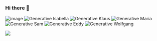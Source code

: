 ### Hi there 👋

![image](https://github.githubassets.com/images/mona-whisper.gif) <img src="https://joonsungpark.s3.amazonaws.com:443/static/assets/characters/profile/Isabella_Rodriguez.png" alt="Generative Isabella"> <img src="https://joonsungpark.s3.amazonaws.com:443/static/assets/characters/profile/Klaus_Mueller.png" alt="Generative Klaus"> <img src="https://joonsungpark.s3.amazonaws.com:443/static/assets/characters/profile/Maria_Lopez.png" alt="Generative Maria"> <img src="https://joonsungpark.s3.amazonaws.com:443/static/assets/characters/profile/Sam_Moore.png" alt="Generative Sam"> <img src="https://joonsungpark.s3.amazonaws.com:443/static/assets/characters/profile/Eddy_Lin.png" alt="Generative Eddy"> <img src="https://joonsungpark.s3.amazonaws.com:443/static/assets/characters/profile/Wolfgang_Schulz.png" alt="Generative Wolfgang">

<img align="left" src="https://github-readme-stats.vercel.app/api?username=aha2mao&show_icons=true&icon_color=0366d6&text_color=24292e&bg_color=ffffff&hide_title=true" />

<!--
**aha2mao/aha2mao** is a ✨ _special_ ✨ repository because its `README.md` (this file) appears on your GitHub profile.

Here are some ideas to get you started:

- 🔭 I’m currently working on ...
- 🌱 I’m currently learning ...
- 👯 I’m looking to collaborate on ...
- 🤔 I’m looking for help with ...
- 💬 Ask me about ...
- 📫 How to reach me: ...
- 😄 Pronouns: ...
- ⚡ Fun fact: ...
-->

